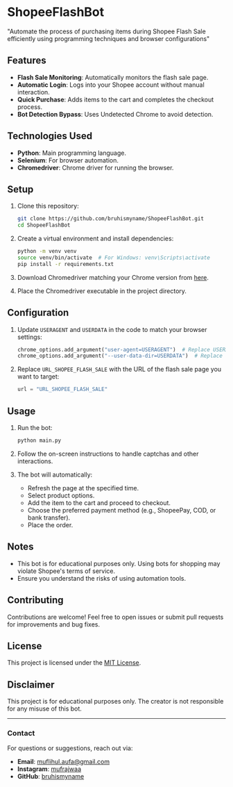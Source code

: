 # ShopeeFlashBot
"Automate the process of purchasing items during Shopee Flash Sale efficiently using programming techniques and browser configurations"

## Features
- **Flash Sale Monitoring**: Automatically monitors the flash sale page.
- **Automatic Login**: Logs into your Shopee account without manual interaction.
- **Quick Purchase**: Adds items to the cart and completes the checkout process.
- **Bot Detection Bypass**: Uses Undetected Chrome to avoid detection.

## Technologies Used
- **Python**: Main programming language.
- **Selenium**: For browser automation.
- **Chromedriver**: Chrome driver for running the browser.

## Setup

1. Clone this repository:
   ```bash
   git clone https://github.com/bruhismyname/ShopeeFlashBot.git
   cd ShopeeFlashBot
   ```

2. Create a virtual environment and install dependencies:
   ```bash
   python -m venv venv
   source venv/bin/activate  # For Windows: venv\Scripts\activate
   pip install -r requirements.txt
   ```

3. Download Chromedriver matching your Chrome version from [here](https://sites.google.com/chromium.org/driver/).

4. Place the Chromedriver executable in the project directory.

## Configuration

1. Update `USERAGENT` and `USERDATA` in the code to match your browser settings:
   ```python
   chrome_options.add_argument("user-agent=USERAGENT")  # Replace USERAGENT with your browser's user agent
   chrome_options.add_argument("--user-data-dir=USERDATA")  # Replace USERDATA with your user data directory
   ```

2. Replace `URL_SHOPEE_FLASH_SALE` with the URL of the flash sale page you want to target:
   ```python
   url = "URL_SHOPEE_FLASH_SALE"
   ```

## Usage

1. Run the bot:
   ```bash
   python main.py
   ```

2. Follow the on-screen instructions to handle captchas and other interactions.

3. The bot will automatically:
   - Refresh the page at the specified time.
   - Select product options.
   - Add the item to the cart and proceed to checkout.
   - Choose the preferred payment method (e.g., ShopeePay, COD, or bank transfer).
   - Place the order.

## Notes
- This bot is for educational purposes only. Using bots for shopping may violate Shopee's terms of service.
- Ensure you understand the risks of using automation tools.

## Contributing
Contributions are welcome! Feel free to open issues or submit pull requests for improvements and bug fixes.

## License
This project is licensed under the [MIT License](LICENSE).

## Disclaimer
This project is for educational purposes only. The creator is not responsible for any misuse of this bot.

---

### Contact
For questions or suggestions, reach out via:
- **Email**: [muflihul.aufa@gmail.com](mailto:muflihul.aufa@gmail.com)
- **Instagram**: [mufrajwaa](https://instagram.com/mufrajwaa)
- **GitHub**: [bruhismyname](https://github.com/bruhismyname)
